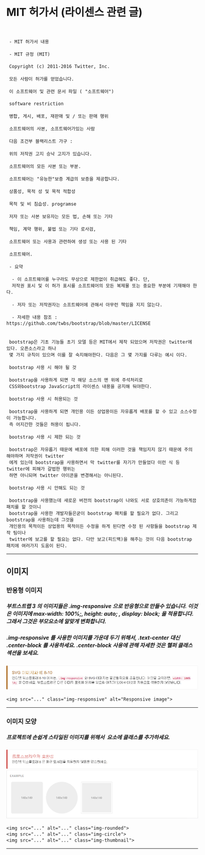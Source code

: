 </br>

# MIT 허가서 (라이센스 관련 글)

</br>


   ~~~ 
    - MIT 허가서 내용

    - MIT 규정 (MIT)

    Copyright (c) 2011-2016 Twitter, Inc.

    모든 사람이 허가를 얻었습니다.
    
    이 소프트웨어 및 관련 문서 파일 ( "소프트웨어")
    
    software restriction
    
    병합, 게시, 배포, 재판매 및 / 또는 판매 행위
    
    소프트웨어의 사본, 소프트웨어가있는 사람
    
    다음 조건부 블랙리스트 가구 :

    위의 저작권 고지 승낙 고지가 있습니다.
    
    소프트웨어의 모든 사본 또는 부분.

    소프트웨어는 "유능한"보증 계급의 보증을 제공합니다.
    
    상품성, 목적 성 및 목적 적합성
    
    목적 및 비 침습성. programse
    
    저자 또는 사본 보유자는 모든 법, 손해 또는 기타
    
    책임, 계약 행위, 불법 또는 기타 로사검,
    
    소프트웨어 또는 사용과 관련하여 생성 또는 사용 된 기타
    
    소프트웨어.
    
    - 요약
    
     - 이 소프트웨어를 누구라도 무상으로 제한없이 취급해도 좋다. 단, 
     저작권 표시 및 이 허가 표시를 소프트웨어의 모든 복제물 또는 중요한 부분에 기재해야 한다.
    
     - 저자 또는 저작권자는 소프트웨어에 관해서 아무런 책임을 지지 않는다.
        
     - 자세한 내용 참조 :  https://github.com/twbs/bootstrap/blob/master/LICENSE

    
    bootstrap은 기초 기능들 초기 모델 등은 MIT에서 제작 되었으며 저작권은 twitter에 있다. 오픈소스라고 하나 
    몇 가지 규칙이 있으며 이를 잘 숙지해야한다. 다음은 그 몇 가지를 다루는 예시 이다.

    bootstrap 사용 시 해야 될 것

    bootstrap을 사용하게 되면 각 해당 소스의 맨 위에 주석처리로 
    CSS와bootstrap JavaScript의 라이센스 내용을 공지해 둬야한다.

    bootstrap 사용 시 허용되는 것

    bootstrap을 사용하게 되면 개인용 이든 상업용이든 자유롭게 배포를 할 수 있고 소스수정이 가능합니다.
    즉 어지간한 것들은 허용이 됩니다.

    bootstrap 사용 시 제한 되는 것

    bootstrap은 자유롭기 때문에 배포에 의한 피해 이러한 것을 책임지지 않기 때문에 주의 해야하며 저작권이 twitter
    에게 있는데 bootstrap을 사용하면서 막 twitter를 자기가 만들었다 이런 식 등 twitter에 피해가 갈법한 행위는 
    하면 아니되며 twitter 아이콘을 변경해서는 아니된다.

    bootstrap 사용 시 안해도 되는 것

    bootstrap을 사용했는데 새로운 버전의 bootstrap이 나와도 서로 상호의존이 가능하게끔 패치를 할 것이니 
    bootstrap을 사용한 개발자들은굳이 bootstrap 패치를 할 필요가 없다. 그리고 bootstrap을 사용하는데 그것을
    개인용의 목적이든 상업용의 목적이든 수정을 하게 된다면 수정 된 사항들을 bootstrap 제작 팀이나
    twitter에 보고를 할 필요는 없다. 다만 보고(피드백)을 해주는 것이 다음 bootstrap 패치에 여러가지 도움이 된다.
   ~~~
---
## 이미지
### 반응형 이미지 
##### 부트스트랩 3 의 이미지들은 .img-responsive 으로 반응형으로 만들수 있습니다. 이것은 이미지에 max-width: 100%;, height: auto; , display: block; 을 적용합니다. 그래서 그것은 부모요소에 알맞게 변화합니다.
##### .img-responsive 를 사용한 이미지를 가운데 두기 위해서, .text-center 대신 .center-block 를 사용하세요. .center-block 사용에 관해 자세한 것은 헬퍼 클래스 섹션을 보세요.
![gridsystem](img/img_000.png)
~~~
<img src="..." class="img-responsive" alt="Responsive image">
~~~
---
### 이미지 모양
##### 프로젝트에 손쉽게 스타일된 이미지를 위해서 <img> 요소에 클래스를 추가하세요. 
![gridsystem](img/img_001.png)
![gridsystem](img/img_002.png)
~~~
<img src="..." alt="..." class="img-rounded">
<img src="..." alt="..." class="img-circle">
<img src="..." alt="..." class="img-thumbnail">
~~~
---

